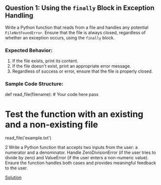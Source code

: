 ## Question 1: Using the `finally` Block in Exception Handling
Write a Python function that reads from a file and handles any potential `FileNotFoundError`. Ensure that the file is always closed, regardless of whether an exception occurs, using the `finally` block.

### Expected Behavior:
1. If the file exists, print its content.
2. If the file doesn't exist, print an appropriate error message.
3. Regardless of success or error, ensure that the file is properly closed.

### Sample Code Structure:
<!-- ```python -->
def read_file(filename):
    # Your code here
    pass

# Test the function with an existing and a non-existing file
read_file('example.txt')



2 Write a Python function that accepts two inputs from the user: a numerator and a denominator. Handle ZeroDivisionError (if the user tries to divide by zero) and ValueError (if the user enters a non-numeric value). Ensure the function handles both cases and provides meaningful feedback to the user.


[Solution](https://github.com/Ofgeha-Gelana/py/blob/main/Basics/Exercise/15_exception_handling/exception_handling_solution.py)

